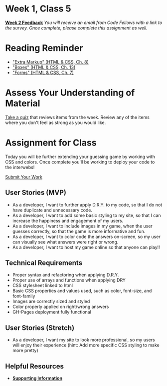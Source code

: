 # Week 1, Class 5
[**Week 2 Feedback**](https://canvas.instructure.com/courses/1030700/modules/items/9632574)
*You will receive an email from Code Fellows with a link to the survey. Once complete, please complete this assignment as well.*

# Reading Reminder
* ["Extra Markup" (HTML & CSS, Ch. 8)](https://canvas.instructure.com/courses/1030700/modules/items/9632545)
* ["Boxes" (HTML & CSS, Ch. 13)](https://canvas.instructure.com/courses/1030700/modules/items/9632554)
* ["Forms" (HTML & CSS, Ch. 7)](https://canvas.instructure.com/courses/1030700/modules/items/9632582)

# Assess Your Understanding of Material
[Take a quiz](https://canvas.instructure.com/courses/1030700/modules/items/9632575) that reviews items from the week. Review any of the items where you don't feel as strong as you would like.

# Assignment for Class
Today you will be further extending your guessing game by working with CSS and colors. Once complete you'll be working to deploy your code to the interwebs!

[Submit Your Work](https://canvas.instructure.com/courses/1030700/modules/items/9632569)

## User Stories (MVP)
 - As a developer, I want to further apply D.R.Y. to my code, so that I do not have duplicate and unnecessary code.
 - As a developer, I want to add some basic styling to my site, so that I can increase the happiness and engagement of my users.
 - As a developer, I want to include images in my game, when the user guesses correctly, so that the game is more informative and fun.
 - As a developer, I want to color code the answers on-screen, so my user can visually see what answers were right or wrong.
 - As a developer, I want to host my game online so that anyone can play!!

## Technical Requirements
 - Proper syntax and refactoring when applying D.R.Y.
 - Proper use of arrays and functions when applying DRY
 - CSS stylesheet linked to html
 - Basic CSS properties and values used, such as color, font-size, and font-family
 - Images are correctly sized and styled
 - Color properly applied on right/wrong answers
 - GH-Pages deployment fully functional

## User Stories (Stretch)
 - As a developer, I want my site to look more professional, so my users will enjoy their experience (hint: Add more specific CSS styling to make more pretty)

## Helpful Resources
- [**Supporting Information**](support.md)
